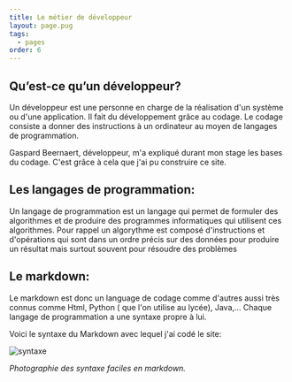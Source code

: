 ```yaml
---
title: Le métier de développeur
layout: page.pug
tags:
  - pages
order: 6
---
```

## Qu’est-ce qu’un développeur?

Un développeur est une personne en charge de la réalisation d'un système ou d'une application. Il fait du développement grâce au codage. Le codage consiste a donner des instructions à un ordinateur au moyen de langages de programmation. 

Gaspard Beernaert, développeur, m'a expliqué durant mon stage les bases du codage.
C'est grâce à cela que j'ai pu construire ce site.
  
## Les langages de programmation:

Un langage de programmation est un langage qui permet de formuler des algorithmes et de produire des programmes informatiques qui utilisent ces algorithmes. Pour rappel un algorythme est composé d'instructions et d'opérations qui sont dans un ordre précis sur des données pour produire un résultat mais surtout souvent pour résoudre des
problèmes

## Le markdown:

Le markdown est donc un language de codage comme d'autres aussi très connus comme Html, Python ( que l'on utilise au lycée), Java,...
Chaque langage de programmation a une syntaxe propre à lui.

Voici le syntaxe du Markdown avec lequel j'ai codé le site:

![syntaxe](/assets/syntaxemarkdown.jpeg)

*Photographie des syntaxe faciles en markdown.*
